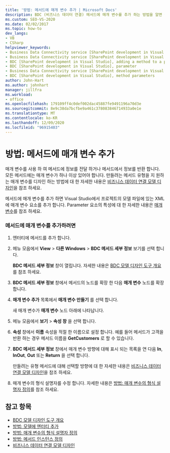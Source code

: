 ```yaml
---
title: '방법: 메서드에 매개 변수 추가 | Microsoft Docs'
description: BDC (비즈니스 데이터 연결) 메서드에 매개 변수를 추가 하는 방법을 알면 정보를 메서드에 전달 하거나 메서드에서 정보를 반환할 수 있습니다.
ms.custom: SEO-VS-2020
ms.date: 02/02/2017
ms.topic: how-to
dev_langs:
- VB
- CSharp
helpviewer_keywords:
- Business Data Connectivity service [SharePoint development in Visual Studio], adding a method to a parameter
- Business Data Connectivity service [SharePoint development in Visual Studio], parameter
- BDC [SharePoint development in Visual Studio], adding a method to a parameter
- BDC [SharePoint development in Visual Studio], parameter
- Business Data Connectivity service [SharePoint development in Visual Studio], method parameters
- BDC [SharePoint development in Visual Studio], method parameters
author: John-Hart
ms.author: johnhart
manager: jillfra
ms.workload:
- office
ms.openlocfilehash: 179109ff4c0def002dac45887fe9491196a70d3e
ms.sourcegitcommit: 8e9c38da7bcfbe9a461c378083846714933a0e1e
ms.translationtype: MT
ms.contentlocale: ko-KR
ms.lasthandoff: 12/09/2020
ms.locfileid: "96915403"
---
```

# <a name="how-to-add-a-parameter-to-a-method"></a>방법: 메서드에 매개 변수 추가
  매개 변수를 사용 하 여 메서드에 정보를 전달 하거나 메서드에서 정보를 반환 합니다. 모든 메서드에는 매개 변수가 하나 이상 있어야 합니다. 만들려는 메서드 유형을 지 원하는 매개 변수를 디자인 하는 방법에 대 한 자세한 내용은 [비즈니스 데이터 연결 모델 디자인](../sharepoint/designing-a-business-data-connectivity-model.md)을 참조 하세요.

 메서드에 매개 변수를 추가 하면 Visual Studio에서 프로젝트의 모델 파일에 있는 XML에 매개 변수 요소를 추가 합니다. Parameter 요소의 특성에 대 한 자세한 내용은 [매개 변수](/previous-versions/office/developer/sharepoint-2010/ee557705(v=office.14))를 참조 하세요.

### <a name="to-add-a-parameter-to-a-method"></a>메서드에 매개 변수를 추가하려면

1. 엔터티에 메서드를 추가 합니다.

2. 메뉴 모음에서 **View**  >  **다른 Windows**  >  **BDC 메서드 세부 정보** 보기를 선택 합니다.

     **BDC 메서드 세부 정보** 창이 열립니다. 자세한 내용은 [BDC 모델 디자인 도구 개요](../sharepoint/bdc-model-design-tools-overview.md)를 참조 하세요.

3. **BDC 메서드 세부 정보** 창에서 메서드의 노드를 확장 한 다음 **매개 변수** 노드를 확장 합니다.

4. **매개 변수 추가** 목록에서 **매개 변수 만들기** 를 선택 합니다.

     새 매개 변수가 **매개 변수** 노드 아래에 나타납니다.

5. 메뉴 모음에서 **보기**  >  **속성 창** 을 선택 합니다.

6. **속성** 창에서 **이름** 속성을 적절 한 이름으로 설정 합니다. 예를 들어 메서드가 고객을 반환 하는 경우 메서드 이름을 **GetCustomers** 로 할 수 있습니다.

7. **BDC 메서드 세부 정보** 창에서 매개 변수 방향에 대해 표시 되는 목록을 연 다음 **In**, **InOut**, **Out** 또는 **Return** 을 선택 합니다.

     만들려는 유형 메서드에 대해 선택할 방향에 대 한 자세한 내용은 [비즈니스 데이터 연결 모델 디자인](../sharepoint/designing-a-business-data-connectivity-model.md)을 참조 하세요.

8. 매개 변수의 형식 설명자를 수정 합니다. 자세한 내용은 [방법: 매개 변수의 형식 설명자 정의](../sharepoint/how-to-define-the-type-descriptor-of-a-parameter.md)를 참조 하세요.

## <a name="see-also"></a>참고 항목
- [BDC 모델 디자인 도구 개요](../sharepoint/bdc-model-design-tools-overview.md)
- [방법: 모델에 엔터티 추가](../sharepoint/how-to-add-an-entity-to-a-model.md)
- [방법: 매개 변수의 형식 설명자 정의](../sharepoint/how-to-define-the-type-descriptor-of-a-parameter.md)
- [방법: 메서드 인스턴스 정의](../sharepoint/how-to-define-a-method-instance.md)
- [비즈니스 데이터 연결 모델 디자인](../sharepoint/designing-a-business-data-connectivity-model.md)
